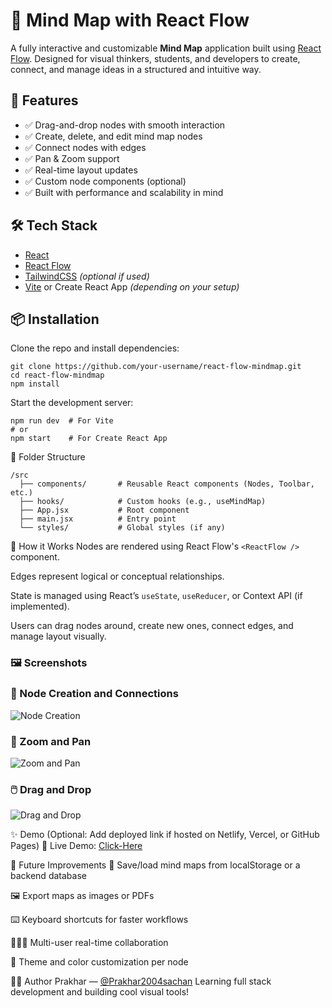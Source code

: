 # 🧠 Mind Map with React Flow

A fully interactive and customizable **Mind Map** application built using [React Flow](https://reactflow.dev/). Designed for visual thinkers, students, and developers to create, connect, and manage ideas in a structured and intuitive way.

## 🚀 Features

- ✅ Drag-and-drop nodes with smooth interaction  
- ✅ Create, delete, and edit mind map nodes  
- ✅ Connect nodes with edges  
- ✅ Pan & Zoom support  
- ✅ Real-time layout updates  
- ✅ Custom node components (optional)  
- ✅ Built with performance and scalability in mind

## 🛠️ Tech Stack

- [React](https://reactjs.org/)
- [React Flow](https://reactflow.dev/)
- [TailwindCSS](https://tailwindcss.com/) *(optional if used)*
- [Vite](https://vitejs.dev/) or Create React App *(depending on your setup)*

## 📦 Installation

Clone the repo and install dependencies:

```
git clone https://github.com/your-username/react-flow-mindmap.git
cd react-flow-mindmap
npm install
```

Start the development server:

```
npm run dev  # For Vite
# or
npm start    # For Create React App
```


📁 Folder Structure
```
/src
  ├── components/       # Reusable React components (Nodes, Toolbar, etc.)
  ├── hooks/            # Custom hooks (e.g., useMindMap)
  ├── App.jsx           # Root component
  ├── main.jsx          # Entry point
  └── styles/           # Global styles (if any)

```
🧩 How it Works
Nodes are rendered using React Flow's `<ReactFlow />` component.

Edges represent logical or conceptual relationships.

State is managed using React’s `useState`, `useReducer`, or Context API (if implemented).

Users can drag nodes around, create new ones, connect edges, and manage layout visually.

### 🖼️ Screenshots

### 🧠 Node Creation and Connections
![Node Creation](./assets/Screenshot%202025-05-18%20142248.png)

### 🎯 Zoom and Pan
![Zoom and Pan](./assets/Screenshot%202025-05-18%20160812.png)

### 🖱️ Drag and Drop
![Drag and Drop](./assets/Screenshot%202025-05-18%20160901.png)

✨ Demo
(Optional: Add deployed link if hosted on Netlify, Vercel, or GitHub Pages)
🔗 Live Demo: [Click-Here](https://mind-map-builder.vercel.app/)

📌 Future Improvements
💾 Save/load mind maps from localStorage or a backend database

🖼️ Export maps as images or PDFs

⌨️ Keyboard shortcuts for faster workflows

🧑‍🤝‍🧑 Multi-user real-time collaboration

🎨 Theme and color customization per node

🧑‍💻 Author
Prakhar — [@Prakhar2004sachan](https://github.com/Prakhar2004sachan)
Learning full stack development and building cool visual tools!